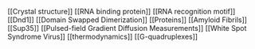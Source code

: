 [[Crystal structure]]
[[RNA binding protein]]
[[RNA recognition motif]]
[[Dnd1]]
[[Domain Swapped Dimerization]]
[[Proteins]]
[[Amyloid Fibrils]]
[[Sup35]]
[[Pulsed-field Gradient Diffusion Measurements]]
[[White Spot Syndrome Virus]]
[[thermodynamics]]
[[G-quadruplexes]]
